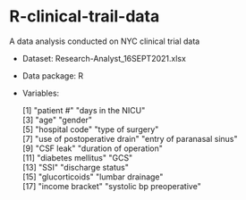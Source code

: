 # R-clinical-trail-data
A data analysis conducted on NYC clinical trial data

- Dataset: Research-Analyst_16SEPT2021.xlsx
- Data package: R
- Variables: 

    [1] "patient #"                  "days in the NICU"          
    [3] "age"                        "gender"                    
    [5] "hospital code"              "type of surgery"           
    [7] "use of postoperative drain" "entry of paranasal sinus"  
    [9] "CSF leak"                   "duration of operation"     
   [11] "diabetes mellitus"          "GCS"                       
   [13] "SSI"                        "discharge status"          
   [15] "glucorticoids"              "lumbar drainage"           
   [17] "income bracket"             "systolic bp preoperative"
